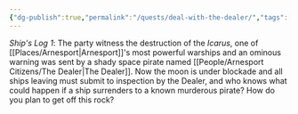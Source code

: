 ```yaml
---
{"dg-publish":true,"permalink":"/quests/deal-with-the-dealer/","tags":["Quest"]}
---
```


*Ship's Log 1*: The party witness the destruction of the *Icarus*, one of [[Places/Arnesport\|Arnesport]]'s most powerful warships and an ominous warning was sent by a shady space pirate named [[People/Arnesport Citizens/The Dealer\|The Dealer]].  Now the moon is under blockade and all ships leaving must submit to inspection by the Dealer, and who knows what could happen if a ship surrenders to a known murderous pirate?  How do you plan to get off this rock?  